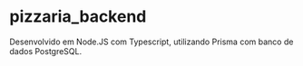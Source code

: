 # pizzaria_backend
Desenvolvido em Node.JS com Typescript, utilizando Prisma com banco de dados PostgreSQL.
